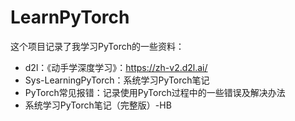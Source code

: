 # LearnPyTorch

这个项目记录了我学习PyTorch的一些资料：

- d2l：《动手学深度学习》：https://zh-v2.d2l.ai/
- Sys-LearningPyTorch：系统学习PyTorch笔记
- PyTorch常见报错：记录使用PyTorch过程中的一些错误及解决办法
- 系统学习PyTorch笔记（完整版）-HB
